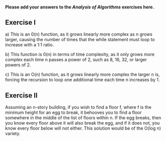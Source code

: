 #### Please add your answers to the ***Analysis of  Algorithms*** exercises here.

## Exercise I

a) This is an 0(n) function, as it grows linearly more complex as n grows larger, causing the number of times that the while statement must loop to increase with a 1:1 ratio.


b) This function is 0(n) in terms of time complexity, as it only grows more complex each time n passes a power of 2, such as 8, 16, 32, or larger powers of 2.


c) This is an O(n) function, as it grows linearly more complex the larger n is, forcing the recursion to loop one additional time each time n increases by 1.

## Exercise II

Assuming an n-story building, if you wish to find a floor f, where f is the minimum height for an egg to break, it behooves you to find a floor somewhere in the middle of the list of floors within n.  If the egg breaks, then you know every floor above it will also break the egg, and if it does not, you know every floor below will not either.  This solution would be of the O(log n) variety.